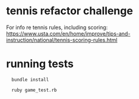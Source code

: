 # tennis refactor challenge

For info re tennis rules, including scoring: https://www.usta.com/en/home/improve/tips-and-instruction/national/tennis-scoring-rules.html

# running tests

```
  bundle install
```

```
  ruby game_test.rb
```
